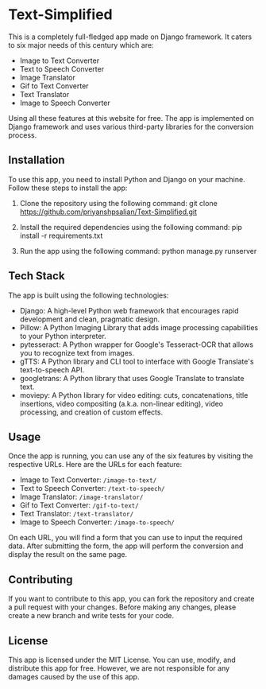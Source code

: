 # Text-Simplified

This is a completely full-fledged app made on Django framework. It caters to six major needs of this century which are:

- Image to Text Converter
- Text to Speech Converter
- Image Translator
- Gif to Text Converter
- Text Translator
- Image to Speech Converter

Using all these features at this website for free. The app is implemented on Django framework and uses various third-party libraries for the conversion process.

## Installation

To use this app, you need to install Python and Django on your machine. Follow these steps to install the app:

1. Clone the repository using the following command:
  git clone https://github.com/priyanshpsalian/Text-Simplified.git

2. Install the required dependencies using the following command:
  pip install -r requirements.txt

3. Run the app using the following command:
  python manage.py runserver

## Tech Stack

The app is built using the following technologies:

- Django: A high-level Python web framework that encourages rapid development and clean, pragmatic design.
- Pillow: A Python Imaging Library that adds image processing capabilities to your Python interpreter.
- pytesseract: A Python wrapper for Google's Tesseract-OCR that allows you to recognize text from images.
- gTTS: A Python library and CLI tool to interface with Google Translate's text-to-speech API.
- googletrans: A Python library that uses Google Translate to translate text.
- moviepy: A Python library for video editing: cuts, concatenations, title insertions, video compositing (a.k.a. non-linear editing), video processing, and creation of custom effects.

## Usage

Once the app is running, you can use any of the six features by visiting the respective URLs. Here are the URLs for each feature:

- Image to Text Converter: `/image-to-text/`
- Text to Speech Converter: `/text-to-speech/`
- Image Translator: `/image-translator/`
- Gif to Text Converter: `/gif-to-text/`
- Text Translator: `/text-translator/`
- Image to Speech Converter: `/image-to-speech/`

On each URL, you will find a form that you can use to input the required data. After submitting the form, the app will perform the conversion and display the result on the same page.

## Contributing

If you want to contribute to this app, you can fork the repository and create a pull request with your changes. Before making any changes, please create a new branch and write tests for your code.

## License

This app is licensed under the MIT License. You can use, modify, and distribute this app for free. However, we are not responsible for any damages caused by the use of this app.



